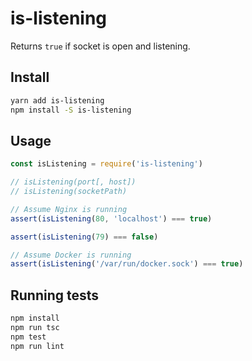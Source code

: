 # is-listening

Returns `true` if socket is open and listening.

## Install

```sh
yarn add is-listening
npm install -S is-listening
```

## Usage

```js
const isListening = require('is-listening')

// isListening(port[, host])
// isListening(socketPath)

// Assume Nginx is running
assert(isListening(80, 'localhost') === true)

assert(isListening(79) === false)

// Assume Docker is running
assert(isListening('/var/run/docker.sock') === true)
```

## Running tests

```sh
npm install
npm run tsc
npm test
npm run lint
```
